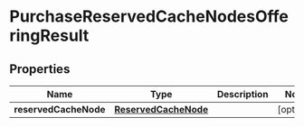 

# PurchaseReservedCacheNodesOfferingResult


## Properties

| Name | Type | Description | Notes |
|------------ | ------------- | ------------- | -------------|
|**reservedCacheNode** | [**ReservedCacheNode**](ReservedCacheNode.md) |  |  [optional] |



